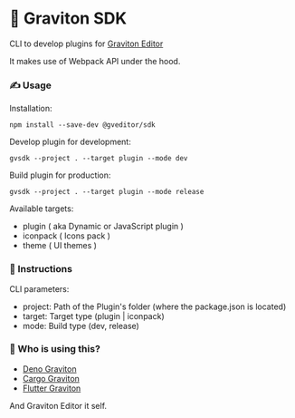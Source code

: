 # 🧵 Graviton SDK
CLI to develop plugins for [Graviton Editor](https://github.com/Graviton-Code-Editor/Graviton-App)

It makes use of Webpack API under the hood.

### ✍ Usage
Installation:

```shell
npm install --save-dev @gveditor/sdk
```

Develop plugin for development:
```shell
gvsdk --project . --target plugin --mode dev
```

Build plugin for production:
```shell
gvsdk --project . --target plugin --mode release
```

Available targets:
* plugin ( aka Dynamic or JavaScript plugin )
* iconpack ( Icons pack )
* theme ( UI themes )

### 📜 Instructions

CLI parameters:

* project: Path of the Plugin's folder (where the package.json is located)
* target: Target type (plugin | iconpack)
* mode: Build type (dev, release)

### 🤖 Who is using this?

* [Deno Graviton](https://github.com/marc2332/deno-graviton)
* [Cargo Graviton](https://github.com/marc2332/cargo-graviton)
* [Flutter Graviton](https://github.com/Graviton-Code-Editor/flutter-plugin)

And Graviton Editor it self.